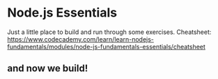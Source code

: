 # Node.js Essentials

Just a little place to build and run through some exercises.
Cheatsheet: https://www.codecademy.com/learn/learn-nodejs-fundamentals/modules/node-js-fundamentals-essentials/cheatsheet

## and now we build!
